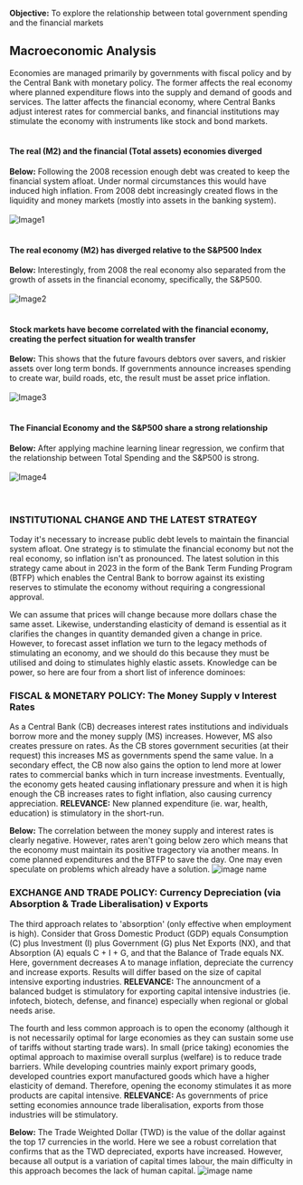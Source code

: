 **Objective:** To explore the relationship between total government spending and the financial markets

## Macroeconomic Analysis
Economies are managed primarily by governments with fiscal policy and by the Central Bank with monetary policy. The former affects the real economy where planned expenditure flows into the supply and demand of goods and services. The latter affects the financial economy, where Central Banks adjust interest rates for commercial banks, and financial institutions may stimulate the economy with instruments like stock and bond markets.
<br><br>
#### The real (M2) and the financial (Total assets) economies diverged
**Below:** Following the 2008 recession enough debt was created to keep the financial system afloat. Under normal circumstances this would have induced high inflation. From 2008 debt increasingly created flows in the liquidity and money markets (mostly into assets in the banking system).<br><br>
![Image1](https://CarlosPeralta2049.github.io/Assets/Project1_01.png)
<br><br>
#### The real economy (M2) has diverged relative to the S&P500 Index
**Below:** Interestingly, from 2008 the real economy also separated from the growth of assets in the financial economy, specifically, the S&P500.<br><br>
![Image2](https://CarlosPeralta2049.github.io/Assets/Project1_02.png)
<br><br>
#### Stock markets have become correlated with the financial economy, creating the perfect situation for wealth transfer
**Below:** This shows that the future favours debtors over savers, and riskier assets over long term bonds. If governments announce increases spending to create war, build roads, etc, the result must be asset price inflation.<br><br>
![Image3](https://CarlosPeralta2049.github.io/Assets/Project1_03.png)
<br><br>
#### The Financial Economy and the S&P500 share a strong relationship
**Below:** After applying machine learning linear regression, we confirm that the relationship between Total Spending and the S&P500 is strong.<br><br>
![Image4](https://CarlosPeralta2049.github.io/Assets/Project1_04.png)
<br><br><br>

### INSTITUTIONAL CHANGE AND THE LATEST STRATEGY
Today it's necessary to increase public debt levels to maintain the financial system afloat. One strategy is to stimulate the financial economy but not the real economy, so inflation isn't as pronounced. The latest solution in this strategy came about in 2023 in the form of the Bank Term Funding Program (BTFP) which enables the Central Bank to borrow against its existing reserves to stimulate the economy without requiring a congressional approval. 

We can assume that prices will change because more dollars chase the same asset. Likewise, understanding elasticity of demand is essential as it clarifies the changes in quantity demanded given a change in price. However, to forecast asset inflation we turn to the legacy methods of stimulating an economy, and we should do this because they must be utilised and doing to stimulates highly elastic assets. Knowledge can be power, so here are four from a short list of inference dominoes:

### FISCAL & MONETARY POLICY: The Money Supply v Interest Rates
As a Central Bank (CB) decreases interest rates institutions and individuals borrow more and the money supply (MS) increases. However, MS also creates pressure on rates. As the CB stores government securities (at their request) this increases MS as governments spend the same value. In a secondary effect, the CB now also gains the option to lend more at lower rates to commercial banks which in turn increase investments. Eventually, the economy gets heated causing inflationary pressure and when it is high enough the CB increases rates to fight inflation, also causing currency appreciation. **RELEVANCE:** New planned expenditure (ie. war, health, education) is stimulatory in the short-run. 

**Below:** The correlation between the money supply and interest rates is clearly negative. However, rates aren't going below zero which means that the economy must maintain its positive tragectory via another means. In come planned expenditures and the BTFP to save the day. One may even speculate on problems which already have a solution.
![image name](image.jpg)


### EXCHANGE AND TRADE POLICY: Currency Depreciation (via Absorption & Trade Liberalisation) v Exports
The third approach relates to 'absorption' (only effective when employment is high). Consider that Gross Domestic Product (GDP) equals Consumption (C) plus Investment (I) plus Government (G) plus Net Exports (NX), and that Absorption (A) equals C + I + G, and that the Balance of Trade equals NX. Here, government decreases A to manage inflation, depreciate the currency and increase exports. Results will differ based on the size of capital intensive exporting industries. **RELEVANCE:** The announcment of a balanced budget is stimulatory for exporting capital intensive industries (ie. infotech, biotech, defense, and finance) especially when regional or global needs arise.

The fourth and less common approach is to open the economy (although it is not necessarily optimal for large economies as they can sustain some use of tariffs without starting trade wars). In small (price taking) economies the optimal approach to maximise overall surplus (welfare) is to reduce trade barriers. While developing countries mainly export primary goods, developed countries export manufactured goods which have a higher elasticity of demand. Therefore, opening the economy stimulates it as more products are capital intensive. **RELEVANCE:** As governments of price setting economies announce trade liberalisation, exports from those industries will be stimulatory.

**Below:** The Trade Weighted Dollar (TWD) is the value of the dollar against the top 17 currencies in the world. Here we see a robust correlation that confirms that as the TWD depreciated, exports have increased. However, because all output is a variation of capital times labour, the main difficulty in this approach becomes the lack of human capital.
![image name](image.jpg)

